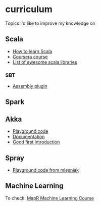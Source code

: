 # curriculum
Topics I'd like to improve my knowledge on

## Scala

* [How to learn Scala](http://blog.codacy.com/2015/07/03/how-to-learn-scala/#gs.tmDxJYo)
* [Coursera course](https://class.coursera.org/progfun-005)
* [List of awesome scala libraries](https://github.com/lauris/awesome-scala)

### SBT

* [Assembly plugin](https://github.com/sbt/sbt-assembly)

## Spark


## Akka

* [Playground code](https://github.com/mlesniak/akka-playground)
* [Documentation](http://doc.akka.io/docs/akka/current/scala.html)
* [Good first introduction](http://www.reactive.io/tips/2014/03/28/getting-started-with-actor-based-programming-using-scala-and-akka/)

## Spray

* [Playground code from mlesniak](https://github.com/mlesniak/spray-playground)

## Machine Learning

To check: [MapR Machine Learning Course](http://www.broadwayworld.com/bwwgeeks/article/MapR-Unveils-Free-Complete-Apache-Spark-Training-and-Developer-Certification-20160217)
